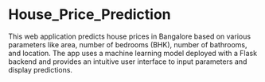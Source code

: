 # House_Price_Prediction
This web application predicts house prices in Bangalore based on various parameters like area, number of bedrooms (BHK), number of bathrooms, and location. The app uses a machine learning model deployed with a Flask backend and provides an intuitive user interface to input parameters and display predictions.
